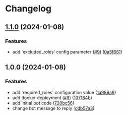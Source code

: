 # Changelog

## [1.1.0](https://github.com/rickstaa/warnings-discord-bot/compare/v1.0.0...v1.1.0) (2024-01-08)


### Features

* add 'excluded_roles' config parameter ([#9](https://github.com/rickstaa/warnings-discord-bot/issues/9)) ([0a5f661](https://github.com/rickstaa/warnings-discord-bot/commit/0a5f6615ac3b4a13cd47cb75499818df1a7aa354))

## 1.0.0 (2024-01-08)


### Features

* add 'required_roles' configuration value ([1a989a8](https://github.com/rickstaa/warnings-discord-bot/commit/1a989a8cbc93214893b3f291180489b48dc93957))
* add docker deployment ([#8](https://github.com/rickstaa/warnings-discord-bot/issues/8)) ([107184b](https://github.com/rickstaa/warnings-discord-bot/commit/107184b059004ddb52eaa1f3fd2fa81c3836e6f0))
* add initial bot code ([720bc56](https://github.com/rickstaa/warnings-discord-bot/commit/720bc56350a4458d0ab814a044df101ca162845a))
* change bot message to reply ([ddb57a3](https://github.com/rickstaa/warnings-discord-bot/commit/ddb57a380bbe44f3b3f9004f7ea9dbd0277a658e))
